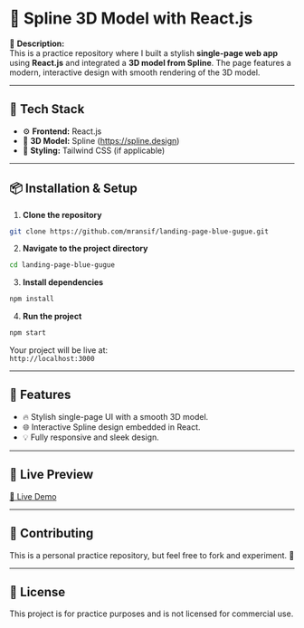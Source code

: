 # 🌟 Spline 3D Model with React.js  

🎯 **Description:**  
This is a practice repository where I built a stylish **single-page web app** using **React.js** and integrated a **3D model from Spline**. The page features a modern, interactive design with smooth rendering of the 3D model.

---

## 🚀 **Tech Stack**
- ⚙️ **Frontend:** React.js  
- 🎨 **3D Model:** Spline (https://spline.design)  
- 💅 **Styling:** Tailwind CSS (if applicable)  

---

## 📦 **Installation & Setup**
1. **Clone the repository**
```bash
git clone https://github.com/mransif/landing-page-blue-gugue.git
```

2. **Navigate to the project directory**
```bash
cd landing-page-blue-gugue
```

3. **Install dependencies**
```bash
npm install
```

4. **Run the project**
```bash
npm start
```
Your project will be live at:  
`http://localhost:3000`

---

## 🌟 **Features**
- 🔥 Stylish single-page UI with a smooth 3D model.  
- 🌐 Interactive Spline design embedded in React.  
- 💡 Fully responsive and sleek design.

---

## 🎯 **Live Preview**

[🔗 Live Demo](https://landing-page-blue-gugue.vercel.app/)

---

## 🤝 **Contributing**
This is a personal practice repository, but feel free to fork and experiment. 🚀  

---

## 📜 **License**
This project is for practice purposes and is not licensed for commercial use.

